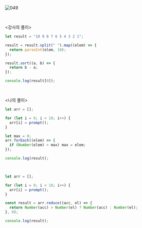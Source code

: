 <br>

![049](https://user-images.githubusercontent.com/75867748/107437117-d8572b80-6b71-11eb-809e-e93db441ed5a.png)

<br>

<강사의 풀이>

```js
let result = "10 9 8 7 6 5 4 3 2 1";

result = result.split(" ").map((elem) => {
  return parseInt(elem, 10);
});

result.sort((a, b) => {
  return b - a;
});

console.log(result[0]);
```

<br>

<나의 풀이>

```js
let arr = [];

for (let i = 0; i < 10; i++) {
  arr[i] = prompt();
}

let max = 0;
arr.forEach((elem) => {
  if (Number(elem) > max) max = elem;
});

console.log(result);
```

<br>

```js
let arr = [];

for (let i = 0; i < 10; i++) {
  arr[i] = prompt();
}

const result = arr.reduce((acc, el) => {
  return Number(acc) > Number(el) ? Number(acc) : Number(el);
}, 0);

console.log(result);
```
